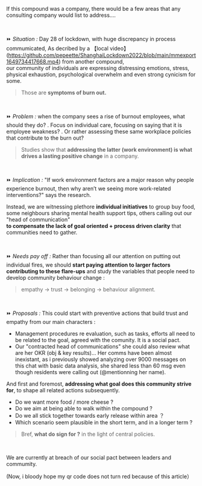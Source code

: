 If this compound was a company, there would be a few areas that any consulting company would list to address....

<br/>


⏩  *Situation :*
Day 28 of lockdown, with huge discrepancy in process commumicated, 
As decribed by a 【local video】(<https://github.com/pepeette/ShanghaiLockdown2022/blob/main/mmexport1649734417668.mp4>) 
from another compound,  
our community of individuals are expressing distressing emotions, stress, physical exhaustion, psychological overwhelm and even strong cynicism for some. 
> Those are **symptoms of burn out.**
<br/>

⏩  *Problem :*
when the company sees a rise of burnout employees, what should they do?
. Focus on individual care, focusing on saying that it is employee weakness?
. Or rather assessing these same workplace policies that contribute to the burn out?

> Studies show that **addressing the latter (work environment) is what drives a lasting positive change** in a company. 
<br/> 
 
⏩  *Implication :*
"If work environment factors are a major reason why people experience burnout, 
then why aren’t we seeing more work-related interventions?" says the research.

Instead, we are witnessing plethore **individual initiatives** to group buy food, 
some neighbours sharing mental health support tips, 
others calling out our "head of communication" <br/>
**to compensate the lack of goal oriented + process driven clarity** that communities need to gather.

<br/>

⏩  *Needs pay off :*
Rather than focusing all our attention on putting out individual fires, 
we should **start paying attention to larger factors contributing to these flare-ups** 
and study the variables that people need to develop community behaviour change : 
> empathy -> trust -> belonging -> behaviour alignment.
<br/>

⏩  *Proposals :*
This could start with preventive actions that build trust and empathy from our main characters : <br/>
* Management procedures re evaluation, such as tasks, efforts all need to be related to the goal, agreed with the comunity. It is a social pact. <br/>
* Our "contracted head of communications" she could also review what are her OKR (obj & key results)... 
Her comms have been almost inexistant, as i previously showed analyzing over 9000 messages on this chat with basic data analysis, 
she shared less than 60 msg even though residents were calling out (@mentionning her name).

And first and foremost, **addressing what goal does this community strive for**, to shape all related actions subsequently. <br/>
* Do we want more food / more cheese ?
* Do we aim at being able to walk  within the compound ?
* Do we all stick together towards early release within area ？
* Which scenario seem plausible in the short term, and in a longer term ? 

> Bref, **what do sign for ?** in the light of central policies.
<br/>

We are currently at breach of our social pact between leaders and commumity.

(Now, i bloody hope my qr code does not turn red because of this article）
